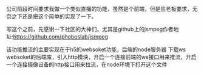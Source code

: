 公司前段时间要求我做一个类似直播的功能，虽然是个前端，但是应老板要求，无奈之下还是把这个简单的实现了一下。

写这个之前，先感谢一下社区的大神们，尤其是github上的jsmpeg作者地址:https://github.com/phoboslab/jsmpeg

该功能推流的主要实现在于h5的websoket功能，后端的node服务器
下载ws websoket的后端库，引入http模块，开启一个连接前端的ws接口用来推流，开启一个连接摄像设备的http接口用来拉流，在node环境下打开这个文件
